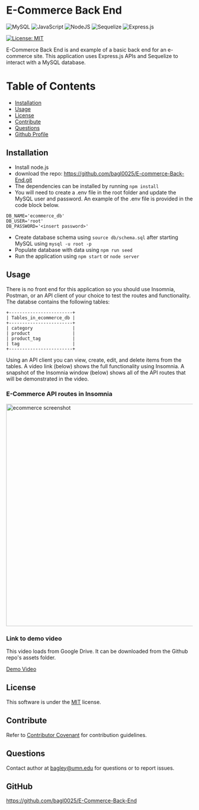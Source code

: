 # E-Commerce Back End

![MySQL](https://img.shields.io/badge/mysql-%2300f.svg?style=for-the-badge&logo=mysql&logoColor=white)
![JavaScript](https://img.shields.io/badge/javascript-%23323330.svg?style=for-the-badge&logo=javascript&logoColor=%23F7DF1E)
![NodeJS](https://img.shields.io/badge/node.js-6DA55F?style=for-the-badge&logo=node.js&logoColor=white)
![Sequelize](https://img.shields.io/badge/Sequelize-52B0E7?style=for-the-badge&logo=Sequelize&logoColor=white)
![Express.js](https://img.shields.io/badge/express.js-%23404d59.svg?style=for-the-badge&logo=express&logoColor=%2361DAFB)

[![License: MIT](https://img.shields.io/badge/License-MIT-yellow.svg)](https://opensource.org/licenses/MIT)

E-Commerce Back End is and example of a basic back end for an e-commerce site. This application uses Express.js APIs and Sequelize to interact with a MySQL database.

# Table of Contents

- [Installation](#installation)
- [Usage](#usage)
- [License](#license)
- [Contribute](#contribute)
- [Questions](#questions)
- [Github Profile](#github)

## Installation

- Install node.js
- download the repo: https://github.com/bagl0025/E-commerce-Back-End.git
- The dependencies can be installed by running `npm install`
- You will need to create a .env file in the root folder and update the MySQL user and password. An example of the .env file is provided in the code block below.
```
DB_NAME='ecommerce_db'
DB_USER='root'
DB_PASSWORD='<insert password>'
```
- Create database schema using `source db/schema.sql` after starting MySQL using `mysql -u root -p`
- Populate database with data using `npm run seed`
- Run the application using `npm start` or `node server`

## Usage

There is no front end for this application so you should use Insomnia, Postman, or an API client of your choice to test the routes and functionality. The databse contains the following tables:
```    
+------------------------+   
| Tables_in_ecommerce_db |   
+------------------------+   
| category               |   
| product                |   
| product_tag            |   
| tag                    |   
+------------------------+   
```
Using an API client you can view, create, edit, and delete items from the tables. A video link (below) shows the full functionality using Insomnia. A snapshot of the Insomnia window (below) shows all of the API routes that will be demonstrated in the video.

### E-Commerce API routes in Insomnia

<img src="./assets/ecommerce-screen.png" alt="ecommerce screenshot" width="600"/>

### Link to demo video
This video loads from Google Drive. It can be downloaded from the Github repo's assets folder.

[Demo Video](https://drive.google.com/file/d/168EKwEu2aXdTZIB1WwmV_YXEZqGmeXIF/view?usp=sharing)

## License

This software is under the [MIT](./LICENSE) license.

## Contribute

Refer to [Contributor Covenant](https://www.contributor-covenant.org/) for contribution guidelines.

## Questions

Contact author at bagley@umn.edu for questions or to report issues.

## GitHub

https://github.com/bagl0025/E-Commerce-Back-End

```

```
